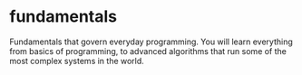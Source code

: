 # fundamentals
Fundamentals that govern everyday programming. You will learn everything from basics of programming, to advanced algorithms that run some of the most complex systems in the world.
